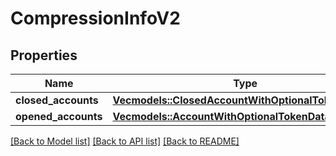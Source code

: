 # CompressionInfoV2

## Properties

Name | Type | Description | Notes
------------ | ------------- | ------------- | -------------
**closed_accounts** | [**Vec<models::ClosedAccountWithOptionalTokenDataV2>**](ClosedAccountWithOptionalTokenDataV2.md) |  | 
**opened_accounts** | [**Vec<models::AccountWithOptionalTokenDataV2>**](AccountWithOptionalTokenDataV2.md) |  | 

[[Back to Model list]](../README.md#documentation-for-models) [[Back to API list]](../README.md#documentation-for-api-endpoints) [[Back to README]](../README.md)


